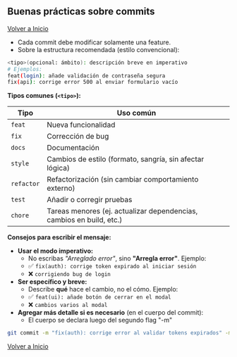## Buenas prácticas sobre commits

[Volver a Inicio](../../README.md)

- Cada commit debe modificar solamente una feature.
- Sobre la estructura recomendada (estilo convencional):

```bash
<tipo>(opcional: ámbito): descripción breve en imperativo
# Ejemplos:
feat(login): añade validación de contraseña segura
fix(api): corrige error 500 al enviar formulario vacío
```

**Tipos comunes (`<tipo>`):**

| Tipo       | Uso común                                                            |
| ---------- | -------------------------------------------------------------------- |
| `feat`     | Nueva funcionalidad                                                  |
| `fix`      | Corrección de bug                                                    |
| `docs`     | Documentación                                                        |
| `style`    | Cambios de estilo (formato, sangría, sin afectar lógica)             |
| `refactor` | Refactorización (sin cambiar comportamiento externo)                 |
| `test`     | Añadir o corregir pruebas                                            |
| `chore`    | Tareas menores (ej. actualizar dependencias, cambios en build, etc.) |

**Consejos para escribir el mensaje:**

- **Usar el modo imperativo:**
  - No escribas _"Arreglado error"_, sino **"Arregla error"**. Ejemplo:
  - ✅ `fix(auth): corrige token expirado al iniciar sesión`
  - ❌ `corrigiendo bug de login`
- **Ser específico y breve:**
  - Describe **qué** hace el cambio, no el cómo. Ejemplo:
  - ✅ `feat(ui): añade botón de cerrar en el modal`
  - ❌ `cambios varios al modal`
- **Agregar más detalle si es necesario** (en el cuerpo del commit):
  - El cuerpo se declara luego del segundo flag "-m"

```bash
git commit -m "fix(auth): corrige error al validar tokens expirados" -m "El error ocurría porque no se renovaba el token correctamente cuando el backend respondía con 401. Se agrega lógica para intentar renovar el token una vez antes de forzar logout."
```

[Volver a Inicio](../../README.md)